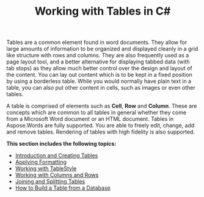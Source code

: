 ﻿---
title: Working with Tables in C#
articleTitle: Working with Tables
linktitle: Working with Tables
description: "Introducing to Table node concepts in Aspose.Words for .Net."
type: docs
weight: 90
url: /net/working-with-tables/
---

Tables are a common element found in word documents. They allow for large amounts of information to be organized and displayed cleanly in a grid like structure with rows and columns. They are also frequently used as a page layout tool, and a better alternative for displaying tabbed data (with tab stops) as they allow much better control over the design and layout of the content. You can lay out content which is to be kept in a fixed position by using a borderless table. While you would normally have plain text in a table, you can also put other content in cells, such as images or even other tables.

A table is comprised of elements such as **Cell**, **Row** and **Column**. These are concepts which are common to all tables in general whether they come from a Microsoft Word document or an HTML document. Tables in Aspose.Words are fully supported. You are able to freely edit, change, add and remove tables. Rendering of tables with high fidelity is also supported.

**This section includes the following topics:**
- [Introduction and Creating Tables](/words/net/introduction-and-creating-tables/)
- [Applying Formatting](/words/net/applying-formatting/)
- [Working with TableStyle](/words/net/working-with-tablestyle/)
- [Working with Columns and Rows](/words/net/working-with-columns-and-rows/)
- [Joining and Splitting Tables](/words/net/joining-and-splitting-tables/)
- [How to Build a Table from a Database](/words/net/how-to-build-a-table-from-a-datatable/)